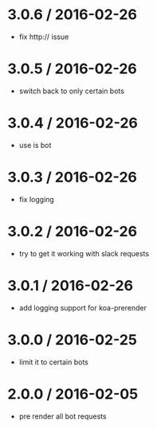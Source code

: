 
3.0.6 / 2016-02-26
==================

  * fix http:// issue

3.0.5 / 2016-02-26
==================

  * switch back to only certain bots

3.0.4 / 2016-02-26
==================

  * use is bot

3.0.3  / 2016-02-26
==================

  * fix logging

3.0.2 / 2016-02-26
==================

  * try to get it working with slack requests

3.0.1 / 2016-02-26
==================

  * add logging support for koa-prerender

3.0.0 / 2016-02-25
==================

  * limit it to certain bots

2.0.0 / 2016-02-05
==================

  * pre render all bot requests

